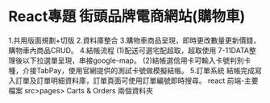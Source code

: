 # React專題 街頭品牌電商網站(購物車)

1.共用版面規劃+切版
2.資料庫整合
3.購物車商品呈現，即時更改數量更新價錢，購物車內商品CRUD。
4.結帳流程
(1)配送可選宅配超取，超取使用 7-11DATA整理後以下拉選單呈現，串接google-map。
(2)結帳選信用卡可輸入卡號判別卡種，介接TabPay，使用官網提供的測試卡號做模擬結帳。
5.訂單系統
結帳完成寫入訂單及訂單明細資料庫，訂單頁面可使用訂單編號即時搜尋。
react 前端-主要檔案 src>pages> Carts & Orders 兩個資料夾

